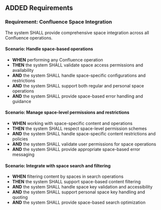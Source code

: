 ## ADDED Requirements

### Requirement: Confluence Space Integration
The system SHALL provide comprehensive space integration across all Confluence operations.

#### Scenario: Handle space-based operations
- **WHEN** performing any Confluence operation
- **THEN** the system SHALL validate space access permissions and availability
- **AND** the system SHALL handle space-specific configurations and restrictions
- **AND** the system SHALL support both regular and personal space operations
- **AND** the system SHALL provide space-based error handling and guidance

#### Scenario: Manage space-level permissions and restrictions
- **WHEN** working with space-specific content and operations
- **THEN** the system SHALL respect space-level permission schemes
- **AND** the system SHALL handle space-specific content restrictions and policies
- **AND** the system SHALL validate user permissions for space operations
- **AND** the system SHALL provide appropriate space-based error messaging

#### Scenario: Integrate with space search and filtering
- **WHEN** filtering content by spaces in search operations
- **THEN** the system SHALL support space-based content filtering
- **AND** the system SHALL handle space key validation and accessibility
- **AND** the system SHALL support personal space key handling and quoting
- **AND** the system SHALL provide space-based search optimization